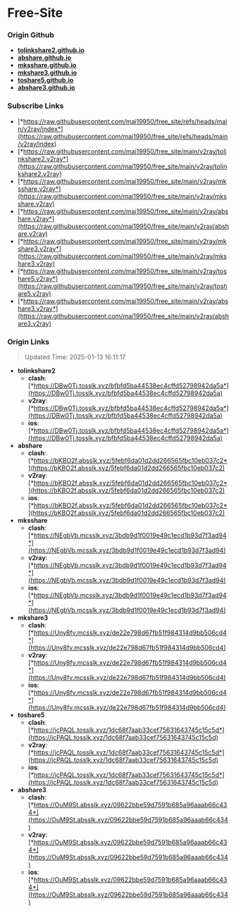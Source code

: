 # Free-Site

### Origin Github

- [**tolinkshare2.github.io**](https://github.com/tolinkshare2/tolinkshare2.github.io)
- [**abshare.github.io**](https://github.com/abshare/abshare.github.io)
- [**mksshare.github.io**](https://github.com/mksshare/mksshare.github.io)
- [**mkshare3.github.io**](https://github.com/mkshare3/mkshare3.github.io)
- [**toshare5.github.io**](https://github.com/toshare5/toshare5.github.io)
- [**abshare3.github.io**](https://github.com/abshare3/abshare3.github.io)

### Subscribe Links

- [*https://raw.githubusercontent.com/mai19950/free_site/refs/heads/main/v2ray/index*](https://raw.githubusercontent.com/mai19950/free_site/refs/heads/main/v2ray/index)
- [*https://raw.githubusercontent.com/mai19950/free_site/main/v2ray/tolinkshare2.v2ray*](https://raw.githubusercontent.com/mai19950/free_site/main/v2ray/tolinkshare2.v2ray)
- [*https://raw.githubusercontent.com/mai19950/free_site/main/v2ray/mksshare.v2ray*](https://raw.githubusercontent.com/mai19950/free_site/main/v2ray/mksshare.v2ray)
- [*https://raw.githubusercontent.com/mai19950/free_site/main/v2ray/abshare.v2ray*](https://raw.githubusercontent.com/mai19950/free_site/main/v2ray/abshare.v2ray)
- [*https://raw.githubusercontent.com/mai19950/free_site/main/v2ray/mkshare3.v2ray*](https://raw.githubusercontent.com/mai19950/free_site/main/v2ray/mkshare3.v2ray)
- [*https://raw.githubusercontent.com/mai19950/free_site/main/v2ray/toshare5.v2ray*](https://raw.githubusercontent.com/mai19950/free_site/main/v2ray/toshare5.v2ray)
- [*https://raw.githubusercontent.com/mai19950/free_site/main/v2ray/abshare3.v2ray*](https://raw.githubusercontent.com/mai19950/free_site/main/v2ray/abshare3.v2ray)

### Origin Links

> Updated Time: 2025-01-13 16:11:17

- **tolinkshare2**
  - **clash**: [*https://DBw0Tj.tosslk.xyz/bfbfd5ba44538ec4cffd52798942da5a*](https://DBw0Tj.tosslk.xyz/bfbfd5ba44538ec4cffd52798942da5a)
  - **v2ray**: [*https://DBw0Tj.tosslk.xyz/bfbfd5ba44538ec4cffd52798942da5a*](https://DBw0Tj.tosslk.xyz/bfbfd5ba44538ec4cffd52798942da5a)
  - **ios**: [*https://DBw0Tj.tosslk.xyz/bfbfd5ba44538ec4cffd52798942da5a*](https://DBw0Tj.tosslk.xyz/bfbfd5ba44538ec4cffd52798942da5a)
- **abshare**
  - **clash**: [*https://bKBO2f.absslk.xyz/5febf6da01d2dd266565fbc10eb037c2*](https://bKBO2f.absslk.xyz/5febf6da01d2dd266565fbc10eb037c2)
  - **v2ray**: [*https://bKBO2f.absslk.xyz/5febf6da01d2dd266565fbc10eb037c2*](https://bKBO2f.absslk.xyz/5febf6da01d2dd266565fbc10eb037c2)
  - **ios**: [*https://bKBO2f.absslk.xyz/5febf6da01d2dd266565fbc10eb037c2*](https://bKBO2f.absslk.xyz/5febf6da01d2dd266565fbc10eb037c2)
- **mksshare**
  - **clash**: [*https://NEgbVb.mcsslk.xyz/3bdb9d1f0019e49c1ecd1b93d7f3ad94*](https://NEgbVb.mcsslk.xyz/3bdb9d1f0019e49c1ecd1b93d7f3ad94)
  - **v2ray**: [*https://NEgbVb.mcsslk.xyz/3bdb9d1f0019e49c1ecd1b93d7f3ad94*](https://NEgbVb.mcsslk.xyz/3bdb9d1f0019e49c1ecd1b93d7f3ad94)
  - **ios**: [*https://NEgbVb.mcsslk.xyz/3bdb9d1f0019e49c1ecd1b93d7f3ad94*](https://NEgbVb.mcsslk.xyz/3bdb9d1f0019e49c1ecd1b93d7f3ad94)
- **mkshare3**
  - **clash**: [*https://Uny8fv.mcsslk.xyz/de22e798d67fb51f984314d9bb506cd4*](https://Uny8fv.mcsslk.xyz/de22e798d67fb51f984314d9bb506cd4)
  - **v2ray**: [*https://Uny8fv.mcsslk.xyz/de22e798d67fb51f984314d9bb506cd4*](https://Uny8fv.mcsslk.xyz/de22e798d67fb51f984314d9bb506cd4)
  - **ios**: [*https://Uny8fv.mcsslk.xyz/de22e798d67fb51f984314d9bb506cd4*](https://Uny8fv.mcsslk.xyz/de22e798d67fb51f984314d9bb506cd4)
- **toshare5**
  - **clash**: [*https://jcPAQL.tosslk.xyz/1dc68f7aab33cef75631643745c15c5d*](https://jcPAQL.tosslk.xyz/1dc68f7aab33cef75631643745c15c5d)
  - **v2ray**: [*https://jcPAQL.tosslk.xyz/1dc68f7aab33cef75631643745c15c5d*](https://jcPAQL.tosslk.xyz/1dc68f7aab33cef75631643745c15c5d)
  - **ios**: [*https://jcPAQL.tosslk.xyz/1dc68f7aab33cef75631643745c15c5d*](https://jcPAQL.tosslk.xyz/1dc68f7aab33cef75631643745c15c5d)
- **abshare3**
  - **clash**: [*https://OuM9St.absslk.xyz/09622bbe59d7591b685a96aaab66c434*](https://OuM9St.absslk.xyz/09622bbe59d7591b685a96aaab66c434)
  - **v2ray**: [*https://OuM9St.absslk.xyz/09622bbe59d7591b685a96aaab66c434*](https://OuM9St.absslk.xyz/09622bbe59d7591b685a96aaab66c434)
  - **ios**: [*https://OuM9St.absslk.xyz/09622bbe59d7591b685a96aaab66c434*](https://OuM9St.absslk.xyz/09622bbe59d7591b685a96aaab66c434)
